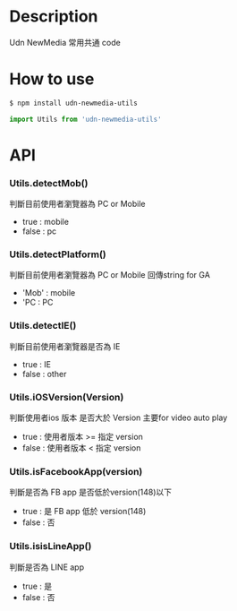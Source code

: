 # Description
Udn NewMedia 常用共通 code

# How to use
```bash
$ npm install udn-newmedia-utils
```

```js
import Utils from 'udn-newmedia-utils'
```

# API

### Utils.detectMob()
判斷目前使用者瀏覽器為 PC or Mobile
* true  : mobile
* false : pc

### Utils.detectPlatform()
判斷目前使用者瀏覽器為 PC or Mobile 回傳string for GA
* 'Mob' : mobile
* 'PC   : PC

### Utils.detectIE()
判斷目前使用者瀏覽器是否為 IE
* true  : IE
* false : other

### Utils.iOSVersion(Version)
判斷使用者ios 版本 是否大於 Version 主要for video auto play
* true  : 使用者版本 >= 指定 version
* false : 使用者版本 < 指定 version

### Utils.isFacebookApp(version)
判斷是否為 FB app 是否低於version(148)以下
* true  : 是 FB app 低於 version(148)
* false : 否

### Utils.isisLineApp()
判斷是否為 LINE app 
* true  : 是
* false : 否